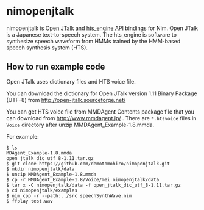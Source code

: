 # nimopenjtalk
nimopenjtalk is [Open JTalk](http://open-jtalk.sourceforge.net/) and [hts_engine API](http://hts-engine.sourceforge.net/) bindings for Nim.
Open JTalk is a Japanese text-to-speech system.
The hts_engine is software to synthesize speech waveform from HMMs trained by the HMM-based speech synthesis system (HTS).

## How to run example code
Open JTalk uses dictionary files and HTS voice file.

You can download the dictionary for Open JTalk version 1.11 Binary Package (UTF-8) from http://open-jtalk.sourceforge.net/

You can get HTS voice file from MMDAgent Contents package file that you can download from http://www.mmdagent.jp/ .
There are `*.htsvoice` files in `Voice` directory after unzip MMDAgent_Example-1.8.mmda.

For example:
```console
$ ls
MDAgent_Example-1.8.mmda
open_jtalk_dic_utf_8-1.11.tar.gz
$ git clone https://github.com/demotomohiro/nimopenjtalk.git
$ mkdir nimopenjtalk/data
$ unzip MMDAgent_Example-1.8.mmda
$ cp -r MMDAgent_Example-1.8/Voice/mei nimopenjtalk/data
$ tar x -C nimopenjtalk/data -f open_jtalk_dic_utf_8-1.11.tar.gz
$ cd nimopenjtalk/examples
$ nim cpp -r --path:../src speechSynthWave.nim
$ ffplay test.wav
```
